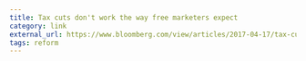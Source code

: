 ```yaml
---
title: Tax cuts don't work the way free marketers expect
category: link
external_url: https://www.bloomberg.com/view/articles/2017-04-17/tax-cuts-don-t-work-the-way-free-marketers-expect
tags: reform
---
```

